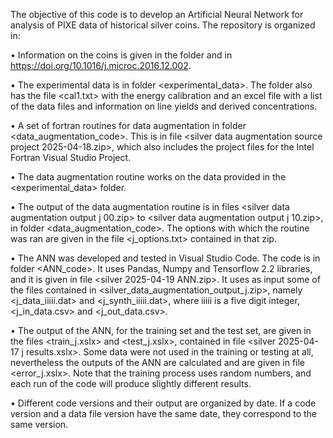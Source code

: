 The objective of this code is to develop an Artificial Neural Network for analysis of PIXE data of historical silver coins. The repository is organized in:

•	Information on the coins is given in the <publications> folder and in https://doi.org/10.1016/j.microc.2016.12.002.

•	The experimental data is in folder <experimental_data>. The folder also has the file <cal1.txt> with the energy calibration and an excel file with a list of the data files and information on line yields and derived concentrations.

•	A set of fortran routines for data augmentation in folder <data_augmentation_code>. This is in file <silver data augmentation source project 2025-04-18.zip>, which also includes the project files for the Intel Fortran Visual Studio Project.

•	The data augmentation routine works on the data provided in the <experimental_data> folder.

•	The output of the data augmentation routine is in files <silver data augmentation output j 00.zip> to <silver data augmentation output j 10.zip>, in folder <data_augmentation_code>. The options with which the routine was ran are given in the file <j_options.txt> contained in that zip.

•	The ANN was developed and tested in Visual Studio Code. The code is in folder <ANN_code>. It uses Pandas, Numpy and Tensorflow 2.2 libraries, and it is given in file <silver 2025-04-19 ANN.zip>. It uses as input some of the files contained in <silver_data_augmentation_output_j.zip>, namely <j_data_iiiii.dat> and <j_synth_iiiii.dat>, where iiiii is a five digit integer, <j_in_data.csv> and <j_out_data.csv>.

•	The output of the ANN, for the training set and the test set, are given in the files <train_j.xslx> and <test_j.xslx>, contained in file <silver 2025-04-17 j results.xslx>. Some data were not used in the training or testing at all, nevertheless the outputs of the ANN are calculated and are given in file <error_j.xslx>. Note that the training process uses random numbers, and each run of the code will produce slightly different results.

•	Different code versions and their output are organized by date. If a code version and a data file version have the same date, they correspond to the same version.
